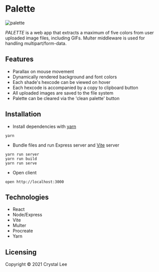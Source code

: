 # Palette
![palette](https://user-images.githubusercontent.com/52181740/138830927-3827056c-3ff1-4b33-b1ab-8de367379c15.gif)

*PALETTE* is a web app that extracts a maximum of five colors from user uploaded image files, including GIFs. Multer middleware is used for handling multipart/form-data.

## Features
- Parallax on mouse movement
- Dynamically rendered background and font colors
- Each shade's hexcode can be viewed on hover
- Each hexcode is accompanied by a copy to clipboard button
- All uploaded images are saved to the file system
- Palette can be cleared via the 'clean palette' button

## Installation
- Install dependencies with [yarn](https://yarnpkg.com/)
```
yarn
```
- Bundle files and run Express server and [Vite](https://vitejs.dev/) server
```
yarn run server
yarn run build
yarn run serve
```
- Open client
```
open http://localhost:3000
```

## Technologies
- React
- Node/Express
- Vite
- Multer
- Procreate
- Yarn

## Licensing
Copyright © 2021 Crystal Lee
